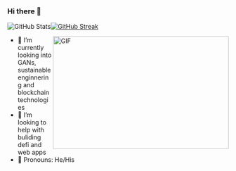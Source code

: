 ### Hi there 👋


![GitHub Stats](https://github-readme-stats.vercel.app/api?username=blessinvarkey&show_icons=true&theme=radical)[![GitHub Streak](https://github-readme-streak-stats.herokuapp.com?user=blessinvarkey&theme=blueberry&date_format=M%20j%5B%2C%20Y%5D)](https://git.io/streak-stats)

<img align="right" alt="GIF" src="https://github.com/evercreativedev/evercreativedev/blob/main/dev.gif" width="400" height="256" />

- 🌱 I’m currently looking into GANs, sustainable enginnering and blockchain technologies
- 🤔 I’m looking to help with buliding defi and web apps
- 🙂 Pronouns: He/His
